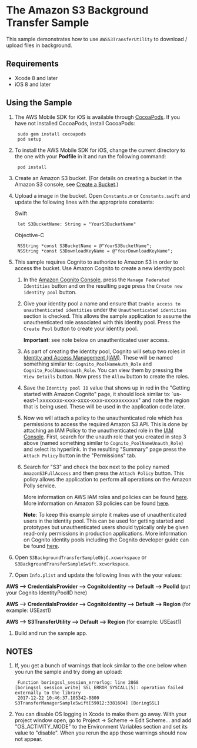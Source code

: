 # The Amazon S3 Background Transfer Sample

This sample demonstrates how to use `AWSS3TransferUtility` to download / upload files in background.

## Requirements

* Xcode 8 and later
* iOS 8 and later

## Using the Sample

1. The AWS Mobile SDK for iOS is available through [CocoaPods](http://cocoapods.org). If you have not installed CocoaPods, install CocoaPods:

		sudo gem install cocoapods
		pod setup

1. To install the AWS Mobile SDK for iOS, change the current directory to the one with your **Podfile** in it and run the following command:

		pod install

1. Create an Amazon S3 bucket. (For details on creating a bucket in the Amazon S3 console, see [Create a Bucket](http://docs.aws.amazon.com/AmazonS3/latest/gsg/CreatingABucket.html).)

1. Upload a image in the bucket. Open `Constants.m` or `Constants.swift` and update the following lines with the appropriate constants:

	Swift

        let S3BucketName: String = "YourS3BucketName"

	Objective-C

        NSString *const S3BucketName = @"YourS3BucketName";
        NSString *const S3DownloadKeyName = @"YourDownloadKeyName";
		
1. This sample requires Cognito to authorize to Amazon S3 in order to access the bucket.  Use Amazon Cognito to create a new identity pool:
	1. In the [Amazon Cognito Console](https://console.aws.amazon.com/cognito/), press the `Manage Federated Identities` button and on the resulting page press the `Create new identity pool` button.
	1. Give your identity pool a name and ensure that `Enable access to unauthenticated identities` under the `Unauthenticated identities` section is checked.  This allows the sample application to assume the unauthenticated role associated with this identity pool.  Press the `Create Pool` button to create your identity pool.

		**Important**: see note below on unauthenticated user access.

	1. As part of creating the identity pool, Cognito will setup two roles in [Identity and Access Management (IAM)](https://console.aws.amazon.com/iam/home#roles).  These will be named something similar to: `Cognito_PoolNameAuth_Role` and `Cognito_PoolNameUnauth_Role`.  You can view them by pressing the `View Details` button.  Now press the `Allow` button to create the roles.
	1. Save the `Identity pool ID` value that shows up in red in the "Getting started with Amazon Cognito" page, it should look similar to: `us-east-1:xxxxxxxx-xxxx-xxxx-xxxx-xxxxxxxxxxxx" and note the region that is being used.  These will be used in the application code later.
	1. Now we will attach a policy to the unauthenticated role which has permissions to access the required Amazon S3 API.  This is done by attaching an IAM Policy to the unauthenticated role in the [IAM Console](https://console.aws.amazon.com/iam/home#roles).  First, search for the unauth role that you created in step 3 above (named something similar to `Cognito_PoolNameUnauth_Role`) and select its hyperlink.  In the resulting "Summary" page press the `Attach Policy` button in the "Permissions" tab.
	1. Search for "S3" and check the box next to the policy named `AmazonS3FullAccess` and then press the `Attach Policy` button.  This policy allows the application to perform all operations on the Amazon Polly service.

		More information on AWS IAM roles and policies can be found [here](http://docs.aws.amazon.com/IAM/latest/UserGuide/access_policies_manage.html).  More information on Amazon S3 policies can be found [here](http://docs.aws.amazon.com/AmazonS3/latest/dev/using-iam-policies.html).

		**Note**: To keep this example simple it makes use of unauthenticated users in the identity pool.  This can be used for getting started and prototypes but unauthenticated users should typically only be given read-only permissions in production applications.  More information on Cognito identity pools including the Cognito developer guide can be found [here](http://aws.amazon.com/cognito/).

1. Open `S3BackgroundTransferSampleObjC.xcworkspace` or `S3BackgroundTransferSampleSwift.xcworkspace`.

1. Open `Info.plist` and update the following lines with the your values:

**AWS --> CredentialsProvider --> CognitoIdentity --> Default --> PoolId** (put your Cognito IdentityPoolID here)

**AWS --> CredentialsProvider --> CognitoIdentity --> Default --> Region** (for example: USEast1)

**AWS --> S3TransferUtility --> Default --> Region** (for example: USEast1)

1. Build and run the sample app.

## NOTES

1. If, you get a bunch of warnings that look similar to the one below when you run the sample and try doing an upload:

		Function boringssl_session_errorlog: line 2868 [boringssl_session_write] SSL_ERROR_SYSCALL(5): operation failed externally to the library
		2017-12-22 10:46:37.105342-0800 S3TransferManagerSampleSwift[59012:3381604] [BoringSSL]

1. You can disable OS logging in Xcode to make them go away.  With your project window open, go to Project -> Scheme -> Edit Scheme... and add "OS_ACTIVITY_MODE" to the Environment Variables section and set its value to "disable".  When you rerun the app those warnings should now not appear.